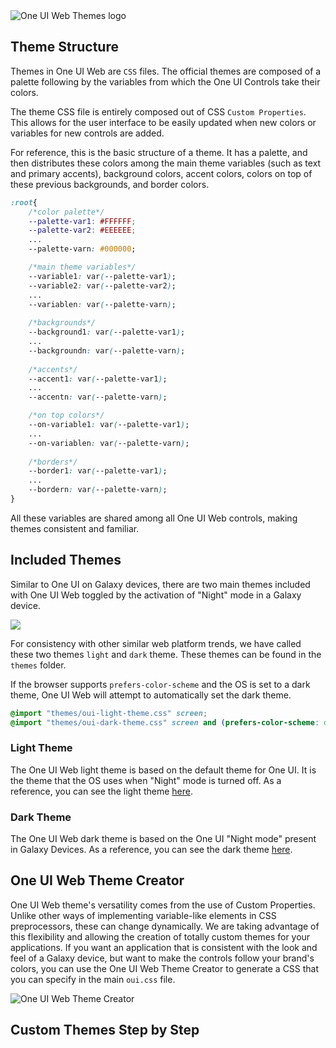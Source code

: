 <img src="https://raw.githubusercontent.com/SamsungInternet/OneUI-Web/gh-pages/_media/logo-themes.png" style="margin:auto;display:block" alt="One UI Web Themes logo">


## Theme Structure

Themes in One UI Web are `CSS` files. The official themes are composed of a palette following by the variables from which the One UI Controls take their colors.

The theme CSS file is entirely composed out of CSS `Custom Properties`. This allows for the user interface to be easily updated when new colors or variables for new controls are added. 

For reference, this is the basic structure of a theme. It has a palette, and then distributes these colors among the main theme variables (such as text and primary accents), background colors, accent colors, colors on top of these previous backgrounds, and border colors.

```css
:root{
    /*color palette*/
    --palette-var1: #FFFFFF;
    --palette-var2: #EEEEEE;
    ...
    --palette-varn: #000000;

    /*main theme variables*/
    --variable1: var(--palette-var1);
    --variable2: var(--palette-var2);
    ...
    --variablen: var(--palette-varn);
    
    /*backgrounds*/
    --background1: var(--palette-var1);
    ...
    --backgroundn: var(--palette-varn);
    
    /*accents*/
    --accent1: var(--palette-var1);
    ...
    --accentn: var(--palette-varn);

    /*on top colors*/
    --on-variable1: var(--palette-var1);
    ...
    --on-variablen: var(--palette-varn);
        
    /*borders*/
    --border1: var(--palette-var1);
    ...
    --bordern: var(--palette-varn);
}
```
All these variables are shared among all One UI Web controls, making themes consistent and familiar. 

## Included Themes

Similar to One UI on Galaxy devices, there are two main themes included with One UI Web toggled by the activation of "Night" mode in a Galaxy device.

<img src="https://raw.githubusercontent.com/SamsungInternet/OneUI-Web/gh-pages/_media/night-mode-settings.jpg" style="margin:auto;display:block">

For consistency with other similar web platform trends, we have called these two themes `light` and `dark` theme. These themes can be found in the `themes` folder. 

If the browser supports `prefers-color-scheme` and the OS is set to a dark theme, One UI Web will attempt to automatically set the dark theme.

```css
@import "themes/oui-light-theme.css" screen;
@import "themes/oui-dark-theme.css" screen and (prefers-color-scheme: dark); /*Auto load dark theme*/
```

### Light Theme

The One UI Web light theme is based on the default theme for One UI. It is the theme that the OS uses when "Night" mode is turned off. As a reference, you can see the light theme [here](https://github.com/SamsungInternet/OneUI-Web/blob/master/oui-css/themes/oui-light-theme.css "One UI Web light theme").



### Dark Theme

The One UI Web dark theme is based on the One UI "Night mode" present in Galaxy Devices. As a reference, you can see the dark theme [here](https://github.com/SamsungInternet/OneUI-Web/blob/master/oui-css/themes/oui-dark-theme.css "One UI Web dark theme").


## One UI Web Theme Creator

One UI Web theme's versatility comes from the use of Custom Properties. Unlike other ways of implementing variable-like elements in CSS preprocessors, these can change dynamically. We are taking advantage of this flexibility and allowing the creation of totally custom themes for your applications. If you want an application that is consistent with the look and feel of a Galaxy device, but want to make the controls follow your brand's colors, you can use the One UI Web Theme Creator to generate a CSS that you can specify in the main `oui.css` file.

<img src="https://raw.githubusercontent.com/SamsungInternet/OneUI-Web/gh-pages/_media/oui-theme-cretor-ss.jpg" style="margin:auto;display:block" alt="One UI Web Theme Creator">

## Custom Themes Step by Step

